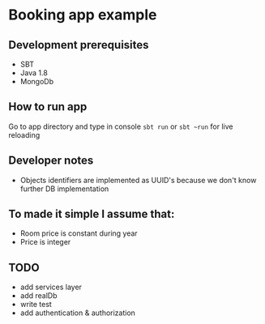 # Booking app example

## Development prerequisites

* SBT 
* Java 1.8 
* MongoDb

## How to run app

Go to app directory and type in console `sbt run` or `sbt ~run` for live reloading

## Developer notes

* Objects identifiers are implemented as UUID's because we don't know further DB implementation

## To made it simple I assume that:

* Room price is constant during year
* Price is integer

## TODO

* add services layer
* add realDb
* write test
* add authentication & authorization